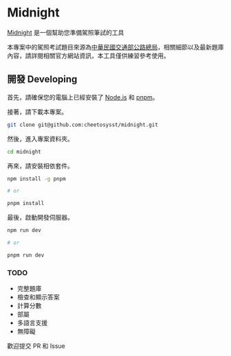 # Midnight

[Midnight](htttps://github/cheetosysst/midnight) 是一個幫助您準備駕照筆試的工具

本專案中的駕照考試題目來源為[中華民國交通部公路總局](https://www.thb.gov.tw/News_Download.aspx?n=284&sms=12823)，相關細節以及最新題庫內容，請詳閱相關官方網站資訊，本工具僅供練習參考使用。

## 開發 Developing

首先，請確保您的電腦上已經安裝了 [Node.js](https://nodejs.org/) 和 [pnpm](https://pnpm.js.org/)。

接著，請下載本專案。

```bash
git clone git@github.com:cheetosysst/midnight.git
```

然後，進入專案資料夾。

```bash
cd midnight
```

再來，請安裝相依套件。

```bash
npm install -g pnpm

# or 

pnpm install
```

最後，啟動開發伺服器。

```bash
npm run dev

# or

pnpm run dev
```

### TODO

- 完整題庫
- 檢查和顯示答案
- 計算分數
- 部屬
- 多語言支援
- 無障礙

歡迎提交 PR 和 Issue
